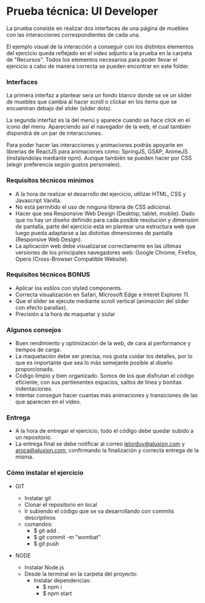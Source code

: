 # Prueba técnica: UI Developer #

La prueba consiste en realizar dos interfaces de una página de muebles con las interacciones correspondientes de cada una.

El ejemplo visual de la interacción a conseguir con los distintos elementos del ejercicio queda reflejado en el video adjunto a la prueba en la carpeta de "Recursos". Todos los elementos necesarios para poder llevar el ejercicio a cabo de manera correcta se pueden encontrar en este folder.


### Interfaces ###


La primera interfaz a plantear sera un fondo blanco donde se ve un slider de muebles que cambia al hacer scroll o clickar en los items que se encuentran debajo del slider (slider dots).

La segunda interfaz es la del menú y aparece cuando se hace click en el icono del menu. Apareciendo así el navegador de la web, el cual también dispondrá de un par de interacciones.

Para poder hacer las interacciones y animaciones podrás apoyarte en librerias de ReactJS para animaciones como: SpringJS, GSAP, AnimeJS (instalandolas mediante npm). Aunque también se pueden hacer por CSS (elegir preferencia según gustos personales).

 
### Requisitos técnicos minimos ###
- A la hora de realizar el desarrollo del ejercicio, utilizar HTML, CSS y Javascript Vanilla.
- No está permitido el uso de ninguna libreria de CSS adicional. 
- Hacer que sea Responsive Web Design (Desktop, tablet, mobile). Dado que no hay un diseño definido para cada posible resolución y dimensión de pantalla, parte del ejercicio está en plantear una estructura web que luego pueda adaptarse a las distintas dimensiones de pantalla (Responsive Web Design).
- La aplicación web debe visualizarse correctamente en las últimas versiones de los principales navegadores web: Google Chrome, Firefox, Opera (Cross-Browser Compatible Website).


### Requisitos técnicos BONUS ###
- Aplicar los estilos con styled components.
- Correcta visualización en Safari, Microsoft Edge e Interet Explorer 11.
- Que el slider se ejecute mediante scroll vertical (animación del slider con efecto parallax).
- Precisión a la hora de maquetar y siular
 

### Algunos consejos ###
- Buen rendimiento y optimización de la web, de cara al performance y tiempos de carga.
- La maquetación debe ser precisa, nos gusta cuidar los detalles, por lo que es importante que sea lo más semejante posible al diseño proporcionado.
- Código limpio y bien organizado. Somos de los que disfrutan el código eficiente, con sus pertienentes espacios, saltos de línea y bonitas indentaciones.
- Intentar conseguir hacer cuantas más animaciones y transiciones de las que aparecen en el vídeo.

### Entrega ###
- A la hora de entregar el ejercicio, todo el código debe quedar subido a un repositorio.
- La entrega final se debe notificar al correo ielorduy@aluxion.com y aroca@aluxion.com, confirmando la finalización y correcta entrega de la misma.


### Cómo instalar el ejercicio ###

- GIT
  - Instalar git
  - Clonar el repositorio en local
  - Ir subiendo el código que se va desarrollando con commits descriptivos
  - comandos:
    - $ git add .
    - $ git commit -m "wombat"
    - $ git push


- NODE
  - Instalar Node.js
  - Desde la terminal en la carpeta del proyecto:
    - Instalar dependencias:
      - $ npm i
      - $ npm start
